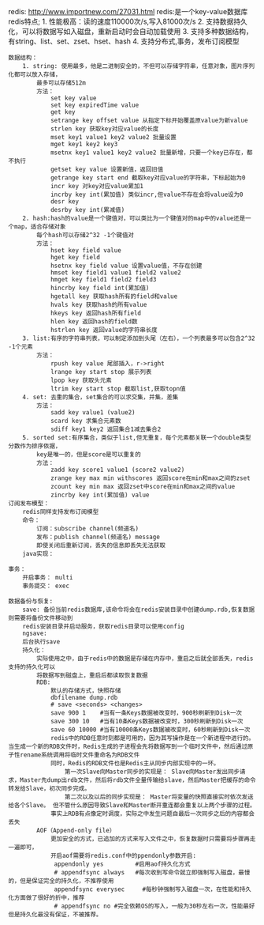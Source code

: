 redis:
http://www.importnew.com/27031.html
redis:是一个key-value数据库
	redis特点;
		1. 性能极高：读的速度110000次/s,写入81000次/s
		2. 支持数据持久化，可以将数据写如入磁盘，重新启动时会自动加载使用
		3. 支持多种数据结构，有string、list、set、zset、hset、hash
		4. 支持分布式,事务，发布订阅模型

	数据结构：
		1. string: 使用最多，他是二进制安全的，不但可以存储字符串，任意对象，图片序列化都可以放入存储，
			最多可以存储512m
			方法：
				set key value
				set key expiredTime value
				get key
				setrange key offset value 从指定下标开始覆盖原value为新value
				strlen key 获取key对应value的长度
				mset key1 value1 key2 value2 批量设置
				mget key1 key2 key3
				msetnx key1 value1 key2 value2 批量新增，只要一个key已存在，都不执行
				getset key value 设置新值，返回旧值
				getrange key start end 截取key对应value的字符串，下标起始为0
				incr key 对key对应value累加1
				incrby key int(累加值) 类似incr,但value不存在会将value设为0
				desr key
				desrby key int(累减值)
		2. hash:hash的value是一个键值对，可以类比为一个键值对的map中的value还是一个map，适合存储对象
			每个hash可以存储2^32 -1个键值对
			方法：
				hset key field value
				hget key field
				hsetnx key field value 设置value值，不存在创建
				hmset key field1 value1 field2 value2
				hmget key field1 field2 field3
				hincrby key field int(累加值)
				hgetall key 获取hash所有的field和value 
				hvals key 获取hash的所有value
				hkeys key 返回hash所有field
				hlen key 返回hash的field数
				hstrlen key 返回value的字符串长度
		3. list:有序的字符串列表，可以制定添加到头尾（左右），一个列表最多可以包含2^32 -1个元素
			方法：
				rpush key value 尾部插入，r->right
				lrange key start stop 展示列表
				lpop key 获取头元素
				ltrim key start stop 截取list,获取topn值
		4. set:	去重的集合，set集合的可以求交集，并集，差集
			方法：
				sadd key value1 (value2)
				scard key 求集合元素数
				sdiff key1 key2 返回集合1减去集合2
		5. sorted set:有序集合，类似于list,但无重复，每个元素都关联一个double类型分数作为排序依据，
			key是唯一的，但是score是可以重复的
			方法：
				zadd key score1 value1 (score2 value2)
				zrange key max min withscores 返回score在min和max之间的zset
				zcount key min max 返回zset中score在min和max之间的value
				zincrby key int(累加值) value
	订阅发布模型：
		redis同样支持发布订阅模型
		命令：
			订阅：subscribe channel(频道名)
			发布：publish channel(频道名) message
			即使关闭后重新订阅，丢失的信息即丢失无法获取
		java实现：

	事务：
		开启事务： multi
		事务提交： exec

	数据备份与恢复:
		save: 备份当前redis数据库,该命令将会在redis安装目录中创建dump.rdb,恢复数据则需要将备份文件移动到
		redis安装目录并启动服务，获取redis目录可以使用config
		ngsave:
		后台执行save
		持久化：
			实际使用之中，由于redis中的数据是存储在内存中，重启之后就全部丢失，redis支持的持久化可以
			将数据写到磁盘上，重启后都读取恢复数据
			RDB:
				默认的存储方式，快照存储
				dbfilename dump.rdb
				# save <seconds> <changes>
				save 900 1    #当有一条Keys数据被改变时，900秒刷新到Disk一次
				save 300 10   #当有10条Keys数据被改变时，300秒刷新到Disk一次
				save 60 10000 #当有10000条Keys数据被改变时，60秒刷新到Disk一次
				redis中的RDB任意时刻都是可用的，因为其写操作是在一个新进程中进行的。 当生成一个新的RDB文件时，Redis生成的子进程会先将数据写到一个临时文件中，然后通过原子性rename系统调用将临时文件重命名为RDB文件
				同时，Redis的RDB文件也是Redis主从同步内部实现中的一环。
					第一次Slave向Master同步的实现是： Slave向Master发出同步请求，Master先dump出rdb文件，然后将rdb文件全量传输给slave，然后Master把缓存的命令转发给Slave，初次同步完成。
					第二次以及以后的同步实现是： Master将变量的快照直接实时依次发送给各个Slave。 但不管什么原因导致Slave和Master断开重连都会重复以上两个步骤的过程。
				事实上RDB有点像定时调度，实际之中发生问题自最后一次同步之后的内容都会丢失
			AOF（Append-only file）
				更加安全的方式，已追加的方式来写入文件之中，恢复数据时只需要将步骤再走一遍即可，
				开启aof需要将redis.conf中的ppendonly参数开启:
				 appendonly yes         #启用aof持久化方式
				 # appendfsync always   #每次收到写命令就立即强制写入磁盘，最慢的，但是保证完全的持久化，不推荐使用
				 appendfsync everysec     #每秒钟强制写入磁盘一次，在性能和持久化方面做了很好的折中，推荐
				 # appendfsync no #完全依赖OS的写入，一般为30秒左右一次，性能最好但是持久化最没有保证，不被推荐。
				 








